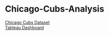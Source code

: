 # Chicago-Cubs-Analysis

[Chicago Cubs Dataset](https://www.kaggle.com/datasets/mattop/chicago-cubs-batting-and-pitching-1876-2023)  
[Tableau Dashboard](https://public.tableau.com/app/profile/blake.smith1551/viz/ChicagoCubsAnalysis/Dashboard1)
